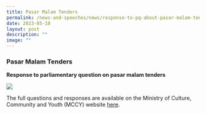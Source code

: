 ```yaml
---
title: Pasar Malam Tenders
permalink: /news-and-speeches/news/response-to-pq-about-pasar-malam-tenders/
date: 2023-05-10
layout: post
description: ""
image: ""
---
```

### Pasar Malam Tenders
**Response to parliamentary question on pasar malam tenders**

![](/images/NewsRoom/Parliament%20House.jpg)

The full questions and responses are available on the Ministry of Culture, Community and Youth (MCCY) website [here](https://www.mccy.gov.sg/about-us/news-and-resources/parliamentary-matters/2023/May/Pasar-malam-tenders).